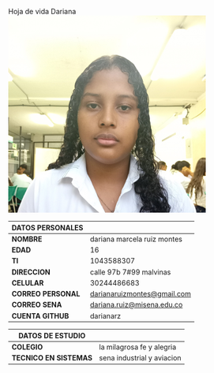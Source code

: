 Hoja de vida Dariana
<img src="https://github.com/darianarz/hoja-de-vida/blob/main/fto.jpg"
alt="la ceabeza y el torso de un esqueleto de dinosaurio;
      tiene una cabeza grande con dientes largos y afilados"
width="400"
height="400">

|**DATOS PERSONALES** |                              |
|---------------------|------------------------------|
|**NOMBRE**           |  dariana marcela ruiz montes |
|**EDAD**             |  16                          |
| **TI**              |  1043588307                  |
|**DIRECCION**        | calle 97b 7#99 malvinas      |
|**CELULAR**          | 30244486683                  |
| **CORREO PERSONAL** | darianaruizmontes@gmail.com  |
| **CORREO SENA**     | dariana.ruiz@misena.edu.co   |
| **CUENTA GITHUB**   | darianarz                    |


| **DATOS DE ESTUDIO**    |                             |
|-------------------------|-----------------------------|
| **COLEGIO**             | la milagrosa fe y alegria   |
| **TECNICO EN SISTEMAS** | sena industrial y aviacion  |
 